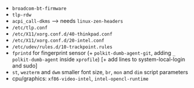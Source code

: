 - `broadcom-bt-firmware`
- `tlp-rdw`
- `acpi_call-dkms` --> needs `linux-zen-headers`
- `/etc/tlp.conf`
- `/etc/X11/xorg.conf.d/40-thinkpad.conf`
- `/etc/X11/xorg.conf.d/20-intel.conf`
- `/etc/udev/rules.d/10-trackpoint.rules`
- `fprintd` for fingerprint sensor (+ `polkit-dumb-agent-git`, adding `_ polkit-dumb-agent` inside `xprofile`) [+ add lines to system-local-login and sudo]
- `st`, `wezterm` and `dwm` smaller font size, `br`, `mon` and `dim` script parameters
- cpu/graphics: `xf86-video-intel`, `intel-opencl-runtime`
